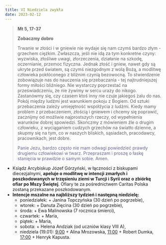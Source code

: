 ```yaml
---
title: VI Niedziela zwykła
date: 2023-02-12
---
```


> **Mt 5, 17-37**
>
> **Zobaczmy dobro**
>
> Trwanie w złości i w gniewie nie wydaje się nam czymś bardzo złym - grzechem ciężkim. Zwłaszcza, jeśli nie idą za tym konkretne czyny: wyzwiska, złośliwe uwagi, złorzeczenia, działanie na szkodę, oczernianie, przemoc fizyczna. Jednak złość i gniew, nawet gdy są ukryte przed światem, są czymś niezgodnym z wolą Bożą, a modlitwę człowieka pokłóconego z bliźnim czynią bezowocną. To stwierdzenie zobowiązuje nas do nauczenia się przebaczania - tej najtrudniejszej formy miłości bliźniego. Nie wystarczy poprzestać na przeświadczeniu, że nie żywimy w sercu urazy do nikogo. Zastanówmy się, czy czasem ktoś inny nie czuje jakiegoś żalu do nas. Pokój między ludźmi jest warunkiem pokoju z Bogiem. Od sztuki przebaczenia zależy umiejętność współżycia z ludźmi. Kiedy mamy problem z przebaczeniem, złością i gniewem i chcemy się poprawić, zacznijmy od możliwie najprostszych rzeczy, od wypełnienia warunków dobrej spowiedzi. Skończmy z mówieniem źle o drugim człowieku, z wyciąganiem cudzych grzechów na światło dzienne, a skupmy się na tym, co w naszych bliskich, sąsiadach, pracodawcy, pracownikach, jest dobre.
>
> <span style="color: #666699;"> Panie Jezu, bardzo często nie mam odwagi powiedzieć prawdy drugiemu człowiekowi w twarz. Przepraszam i proszę o łaskę stanięcia w prawdzie o samym sobie. Amen.
> &nbsp;

- Ksiądz Arcybiskup Józef Górzyński, w łączności z biskupami diecezjalnymi, **apeluje o modlitwę w intencji zmarłych i poszkodowanych w trzęsieniu ziemi w Turcji i Syrii oraz o zbiórkę ofiar po Mszy Świętej**. Ofiary te za pośrednictwem Caritas Polska zostaną przekazane poszkodowanym.
- **Intencje mszalne na najbliższy tydzień i następną niedzielę:**
  - poniedziałek: + Janina Topczyńska (30 dzień po pogrzebie),
  - wtorek: + Danuta Zięcina (30 dzień po pogrzebie),
  - środa: + Ewa Malinowska (7 rocznica śmierci),
  - czwartek: + Maria,
  - piątek: + Maria,
  - sobota: + Helena Andziak (od uczniów klasy VIII A),
  - niedziela (19.01): <u>9:00</u> + Alina Mrozowska, <u>11:00</u> + Robert Dumka, <u>17:00</u> + Henryk Kapusta.
